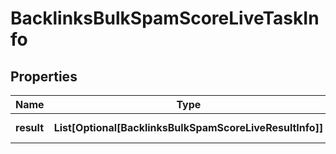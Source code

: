 # BacklinksBulkSpamScoreLiveTaskInfo


## Properties

| Name | Type | Description | Notes |
|------------ | ------------- | ------------- | -------------|
**result** | **List[Optional[BacklinksBulkSpamScoreLiveResultInfo]]** | array of results |[optional]|